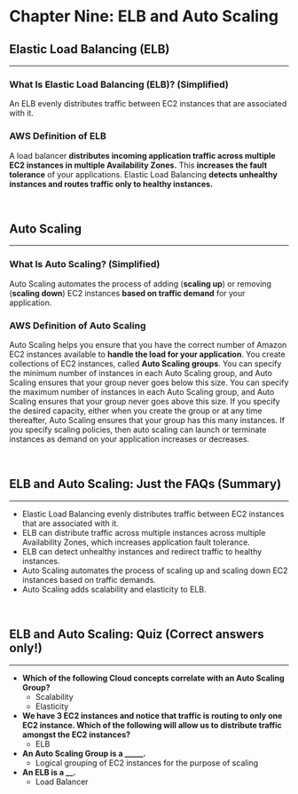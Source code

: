# Chapter Nine: ELB and Auto Scaling

## Elastic Load Balancing (ELB)
---

### What Is Elastic Load Balancing (ELB)? (Simplified)

An ELB evenly distributes traffic between EC2 instances that are associated with it.


### AWS Definition of ELB

A load balancer **distributes incoming application traffic across multiple EC2 instances in multiple Availability Zones.** This **increases the fault tolerance** of your applications. Elastic Load Balancing **detects unhealthy instances and routes traffic only to healthy instances.**

<br>

## Auto Scaling
---

### What Is Auto Scaling? (Simplified)

Auto Scaling automates the process of adding (**scaling up**) or removing (**scaling down**) EC2 instances **based on traffic demand** for your application.

### AWS Definition of Auto Scaling

Auto Scaling helps you ensure that you have the correct number of Amazon EC2 instances available to **handle the load for your application**. You create collections of EC2 instances, called **Auto Scaling groups**. You can specify the minimum number of instances in each Auto Scaling group, and Auto Scaling ensures that your group never goes below this size. You can specify the maximum number of instances in each Auto Scaling group, and Auto Scaling ensures that your group never goes above this size. If you specify the desired capacity, either when you create the group or at any time thereafter, Auto Scaling ensures that your group has this many instances. If you specify scaling policies, then auto scaling can launch or terminate instances as demand on your application increases or decreases.

<br>

## ELB and Auto Scaling: Just the FAQs (Summary)
---

- Elastic Load Balancing evenly distributes traffic between EC2 instances that are associated with it.
- ELB can distribute traffic across multiple instances across multiple Availability Zones, which increases application fault tolerance.
- ELB can detect unhealthy instances and redirect traffic to healthy instances.
- Auto Scaling automates the process of scaling up and scaling down EC2 instances based on traffic demands.
- Auto Scaling adds scalability and elasticity to ELB.

<br>

## ELB and Auto Scaling: Quiz (Correct answers only!)
---

- **Which of the following Cloud concepts correlate with an Auto Scaling Group?**
	- Scalability
	- Elasticity
- **We have 3 EC2 instances and notice that traffic is routing to only one EC2 instance. Which of the following will allow us to distribute traffic amongst the EC2 instances?**
	- ELB
- **An Auto Scaling Group is a _____.**
	- Logical grouping of EC2 instances for the purpose of scaling
- **An ELB is a __.**
	- Load Balancer